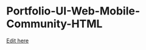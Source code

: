 # Portfolio-UI-Web-Mobile-Community-HTML

[Edit here](https://diy-pwa.dev/~/gh/rhonelda/rhonelda.github.io)
